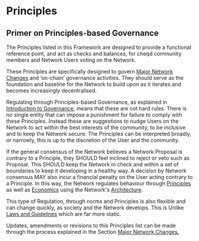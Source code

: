 # Principles

## Primer on Principles-based Governance

The Principles listed in this Framework are designed to provide a functional reference point, and act as checks and balances, for cheqd community members and Network Users voting on the Network.

These Principles are specifically designed to govern [Major Network Changes](https://docs.cheqd.io/governance/contributing/major-network-changes) and ‘on-chain’ governance activities. They should serve as the foundation and baseline for the Network to build upon as it iterates and becomes increasingly decentralised.

Regulating through Principles-based Governance, as explained in [Introduction to Governance](https://docs.cheqd.io/governance/getting-started/introduction-to-governance), means that these are not hard rules. There is no single entity that can impose a punishment for failure to comply with these Principles. Instead these are suggestions to nudge Users on the Network to act within the best interests of the community, to be inclusive and to keep the Network secure. The Principles can be interpreted broadly, or narrowly, this is up to the discretion of the User and the community.

If the general consensus of the Network believes a Network Proposal is contrary to a Principle, they SHOULD feel inclined to reject or veto such as Proposal. This SHOULD keep the Network in check and within a set of boundaries to keep it developing in a healthy way. A decision by Network consensus MAY also incur a financial penalty on the User acting contrary to a Principle. In this way, the Network regulates behaviour through [Principles](https://docs.cheqd.io/governance/getting-started/introduction-to-governance#2-principles-and-social-norms) as well as [Economics](https://docs.cheqd.io/governance/getting-started/introduction-to-governance#3-markets-and-economics) using the Network's [Architecture](https://docs.cheqd.io/governance/getting-started/introduction-to-governance#3-markets-and-economics).

This type of Regulation, through norms and Principles is also flexible and can change quickly, as society and the Network develops. This is Unlike [Laws and Guidelines](https://docs.cheqd.io/governance/contributing#community) which are far more static.

Updates, amendments or revisions to this Principles list can be made through the process explained in the Section [Major Network Changes.](https://docs.google.com/document/d/17_N9Fs3j_YOQdVZ3g3OZjOP8zbn5ZUpIHYQFdLC3uMs/edit#)

